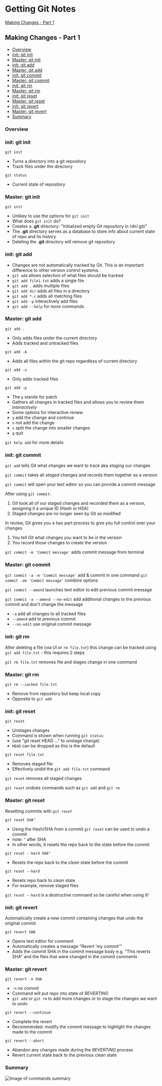 # Getting Git Notes

[Making Changes - Part 1](#making-changes---part-1)

## Making Changes - Part 1

- [Overview](#overview)
- [init: git init](#init-git-init)
- [Master: git init](#master-git-init)
- [init: git add](#init-git-add)
- [Master: git add](#master-git-add)
- [init: git commit](#init-git-commit)
- [Master: git commit](#master-git-commit)
- [init: git rm](#init-git-rm)
- [Master: git rm](#master-git-rm)
- [init: git reset](#init-git-reset)
- [Master: git reset](#master-git-reset)
- [init: git revert](#init-git-revert)
- [Master: git revert](#master-git-revert)
- [Summary](#summary)


### Overview

### init: git init

`git init`

- Turns a directory into a git repository
- Track files under the directory

`git status`

- Current state of repository

### Master: git init

`git init`

- Unlikey to use the options for `git init`
- What does `git init` do?
 - Creates a **.git** directory: "Initialized empty Git repository in /dir/.git/"
 - The **.git** directory serves as a database to store info about current state of repo and its history
 - Deleting the **.git** directory will remove git repository

### init: git add

- Changes are not automatically tracked by Git. This is an important difference to other version control systems.
- `git add` allows selection of what files should be tracked
- `git add file1.txt` adds a single file
- `git add .` adds multiple files
- `git add dir` adds all files in a directory
- `git add *.c` adds all matching files
- `git add -p` interactively add files
- `git add --help` for more commands

### Master: git add

`git add .`

- Only adds files under the current directory
- Adds tracked and untracked files
 
 `git add -A`
 
- Adds all files within the git repo regardless of current directory
  
`git add -u`

- Only adds tracked files
 
 `git add -p`
 
- The `p` stands for patch
- Gathers all changes in tracked files and allows you to review them *interactively*
 - Some options for interactive review
  - `y` add the change and continue
  - `n` not add the change
  - `s` split the change into smaller changes
  - `q` quit

`git help add` for more details

### init: git commit

`git add` tells Git what changes we want to track aka *staging* our changes

`git commit` takes all *staged* changes and records them together as a version

`git commit` will open your text editor so you can provide a commit message

After using `git commit`:

1. Git took all of our staged changes and recorded them as a version, assigning it a unique ID (Hash or HSA)
2. Staged changes are no longer seen by Git as modified

In review, Git gives you a two part process to give you full control over your changes

1. You tell Git what changes you want to be in the version 
2. You record those changes to create the version

`git commit -m 'Commit message'` adds commit message from terminal

### Master: git commit

`git commit -a -m 'Commit message'` add & commit in one command
`git commit -am 'Commit message'` combine options

`git commit --amend` launches text editor to edit previous commit message

`git commit -a --amend --no-edit` add additional changes to the previous commit and don't change the message

- `-a` add all changes to all tracked files
- `--amend` add to previous commit
- `--no-edit` use original commit message

### init: git rm

After deleting a file (via UI or `rm file.txt`) this change can be tracked using `git add file.txt` - this requires 2 steps

`git rm file.txt` removes file and stages change in one command

### Master: git rm

`git rm --cached file.txt`

- Remove from repository but keep local copy
- Opposite to `git add`

### init: git reset

`git reset`

- Unstages changes
- Command is shown when running `git status`:
 - (use "git reset HEAD <file>..." to unstage change)
 - `HEAD` can be dropped as this is the default

`git reset file.txt`

- Removes staged file
- Effectively undid the `git add file.txt` command

`git reset` removes all staged changes

`git reset` undoes commands such as `git add` and `git rm`

### Master: git reset

Resetting commits with `git reset`

`git reset SHA^`

- Using the Hash/SHA from a commit `git reset` can be used to undo a commit 
- note: `^` after SHA
- In other words, it resets the repo back to the state before the commit

`git reset --hard SHA^`

- Resets the repo back to the *clean* state before the commit

`git reset --hard`

- Resets repo back to *clean* state
- For example, remove staged files

`git reset --hard` is a *destructive* command so be careful when using it!

### init: git revert

Automatically create a new commit containing changes that undo the original commit

`git revert SHA`

- Opens text editor for comment
- Automatically creates a message "Revert 'my commit'"
- Adds the commit SHA in the commit message body e.g. "This reverts SHA" and the files that were changed in the commit comments

### Master: git revert

`git revert -n SHA`

- `-n` no commit
- Command will put repo into state of *REVERTING*
- `git add` or `git rm` to add more changes or to stage the changes we want to undo

`git revert --continue`

- Complete the revert
- Recommended: modify the commit message to highlight the changes made to the commit

`git revert --abort`

- Abandon any changes made during the *REVERTING* process
- Revert current state back to the previous clean state

### Summary

![Image of commands summary](https://github.com/haakym/getting-git-notes/blob/master/images/part-1/summary.png)